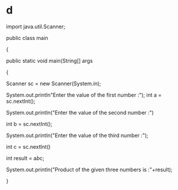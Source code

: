 # d
import java.util.Scanner;

public class main

{

public static void main(String[] args

{

Scanner sc = new Scanner(System.in);

System.out.println"Enter the value of the first number :");
int a = sc.nextInt();

System.out.println("Enter the value of the second number :")

int b = sc.nextInt();

System.out.println("Enter the value of the third number :");

int c = sc.nextInt()

int result = a*b*c;

System.out.println("Product of the given three numbers is :"+result);

}
